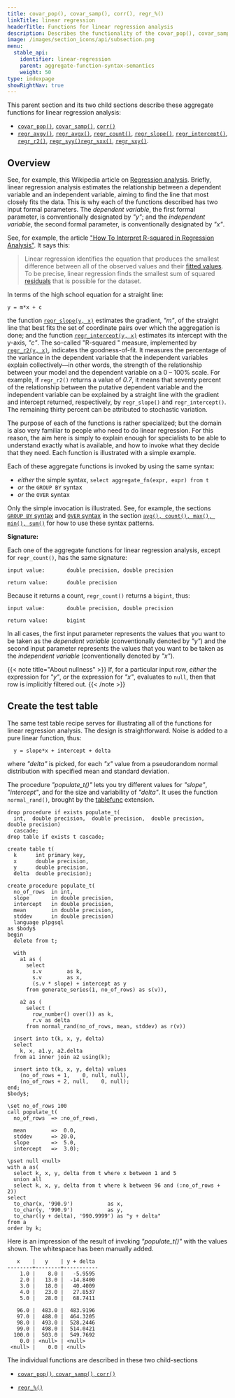 ```yaml
---
title: covar_pop(), covar_samp(), corr(), regr_%()
linkTitle: linear regression
headerTitle: Functions for linear regression analysis
description: Describes the functionality of the covar_pop(), covar_samp(), corr(), and regr_%() family of YSQL aggregate functions for linear regression analysis
image: /images/section_icons/api/subsection.png
menu:
  stable_api:
    identifier: linear-regression
    parent: aggregate-function-syntax-semantics
    weight: 50
type: indexpage
showRightNav: true
---
```


This parent section and its two child sections describe these aggregate functions for linear regression analysis:

- [`covar_pop()`](./covar-corr/#covar-pop-covar-samp), [`covar_samp()`](./covar-corr/#covar-pop-covar-samp), [`corr()`](./covar-corr/#corr)
- [`regr_avgy()`](./regr/#regr-avgy-regr-avgx), [`regr_avgx()`](./regr/#regr-avgy-regr-avgx), [`regr_count()`](./regr/#regr-count), [`regr_slope()`](./regr/#regr-slope-regr-intercept), [`regr_intercept()`](./regr/#regr-slope-regr-intercept), [`regr_r2()`](./regr/#regr-r2), [`regr_syy()`](./regr/#regr-syy-regr-sxx-regr-sxy)[`regr_sxx()`](./regr/#regr-syy-regr-sxx-regr-sxy), [`regr_sxy()`](./regr/#regr-syy-regr-sxx-regr-sxy).

## Overview

See, for example, this Wikipedia article on [Regression analysis](https://en.wikipedia.org/wiki/Regression_analysis). Briefly, linear regression analysis estimates the relationship between a dependent variable and an independent variable, aiming to find the line that most closely fits the data. This is why each of the functions described has two input formal parameters. The _dependent variable_, the first formal parameter, is conventionally designated by _"y"_; and the _independent variable_, the second formal parameter, is conventionally designated by _"x"_.

See, for example, the article ["How To Interpret R-squared in Regression Analysis"](https://statisticsbyjim.com/regression/interpret-r-squared-regression/). It says this:

>  Linear regression identifies the equation that produces the smallest difference between all of the observed values and their [fitted values](https://statisticsbyjim.com/glossary/fitted-values/). To be precise, linear regression finds the smallest sum of squared [residuals](https://statisticsbyjim.com/glossary/residuals/) that is possible for the dataset.

In terms of the high school equation for a straight line:

```
y = m*x + c
```

the function [`regr_slope(y, x)`](./regr/#regr-slope-regr-intercept) estimates the gradient, _"m"_,  of the straight line that best fits the set of coordinate pairs over which the aggregation is done; and the function [`regr_intercept(y, x)`](./regr/#regr-slope-regr-intercept) estimates its intercept with the y-axis, _"c"_. The so-called "R-squared " measure, implemented by   [`regr_r2(y, x)`](./regr/#regr-r2), indicates the goodness-of-fit. It measures the percentage of the variance in the dependent variable that the independent variables explain collectively—in other words, the strength of the relationship between your model and the dependent variable on a 0 – 100% scale. For example, if `regr_r2()` returns a value of _0.7_, it means that seventy percent of the relationship between the putative dependent variable and the independent variable can be explained by a straight line with the gradient and intercept returned, respectively, by `regr_slope()` and `regr_intercept()`.  The remaining thirty percent can be attributed to stochastic variation.

The purpose of each of the functions is rather specialized; but the domain is also very familiar to people who need to do linear regression. For this reason, the aim here is simply to explain enough for specialists to be able to understand exactly what is available, and how to invoke what they decide that they need. Each function is illustrated with a simple example.

Each of these aggregate functions is invoked by using the same syntax:

- _either_ the simple syntax, `select aggregate_fn(expr, expr) from t`
- _or_ the `GROUP BY` syntax
- _or_ the `OVER` syntax

Only the simple invocation is illustrated. See, for example, the sections [`GROUP BY` syntax](../avg-count-max-min-sum/#group-by-syntax) and [`OVER` syntax](../avg-count-max-min-sum/#over-syntax) in the section [`avg(), count(), max(), min(), sum()`](../avg-count-max-min-sum/) for how to use these syntax patterns.

**Signature:**

Each one of the aggregate functions for linear regression analysis, except for `regr_count()`, has the same signature:

```
input value:       double precision, double precision

return value:      double precision
```

Because it returns a count, `regr_count()` returns a `bigint`, thus:

```
input value:       double precision, double precision

return value:      bigint
```
In all cases, the first input parameter represents the values that you want to be taken as the _dependent variable_ (conventionally denoted by _"y"_) and the second input parameter represents the values that you want to be taken as the _independent variable_ (conventionally denoted by _"x"_).

{{< note title="About nullness" >}}
If, for a particular input row, _either_ the expression for _"y"_, _or_ the expression for _"x"_, evaluates to `null`, then that row is implicitly filtered out.
{{< /note >}}

## Create the test table

The same test table recipe serves for illustrating all of the functions for linear regression analysis. The design is straightforward. Noise is added to a pure linear function, thus:

```output
  y = slope*x + intercept + delta
```

where _"delta"_ is picked, for each _"x"_ value from a pseudorandom normal distribution with specified mean and standard deviation.

The procedure _"populate_t()"_ lets you try different values for _"slope"_, _"intercept"_, and for the size and variability of _"delta"_. It uses the function `normal_rand()`, brought by the [tablefunc](../../../../../../additional-features/pg-extensions/extension-tablefunc) extension.

```plpgsql
drop procedure if exists populate_t(
  int,  double precision,  double precision,  double precision,  double precision)
  cascade;
drop table if exists t cascade;

create table t(
  k      int primary key,
  x      double precision,
  y      double precision,
  delta  double precision);

create procedure populate_t(
  no_of_rows  in int,
  slope       in double precision,
  intercept   in double precision,
  mean        in double precision,
  stddev      in double precision)
  language plpgsql
as $body$
begin
  delete from t;

  with
    a1 as (
      select
        s.v        as k,
        s.v        as x,
        (s.v * slope) + intercept as y
      from generate_series(1, no_of_rows) as s(v)),

    a2 as (
      select (
        row_number() over()) as k,
        r.v as delta
      from normal_rand(no_of_rows, mean, stddev) as r(v))

  insert into t(k, x, y, delta)
  select
    k, x, a1.y, a2.delta
  from a1 inner join a2 using(k);

  insert into t(k, x, y, delta) values
    (no_of_rows + 1,    0, null, null),
    (no_of_rows + 2, null,    0, null);
end;
$body$;

\set no_of_rows 100
call populate_t(
  no_of_rows  => :no_of_rows,

  mean        =>  0.0,
  stddev      => 20.0,
  slope       =>  5.0,
  intercept   =>  3.0);

\pset null <null>
with a as(
  select k, x, y, delta from t where x between 1 and 5
  union all
  select k, x, y, delta from t where k between 96 and (:no_of_rows + 2))
select
  to_char(x, '990.9')           as x,
  to_char(y, '990.9')           as y,
  to_char((y + delta), '990.9999') as "y + delta"
from a
order by k;
```

Here is an impression of the result of invoking  _"populate_t()"_ with the values shown. The whitespace has been manually added.

```
   x    |   y    | y + delta
--------+--------+-----------
    1.0 |    8.0 |   -5.9595
    2.0 |   13.0 |  -14.8400
    3.0 |   18.0 |   40.4009
    4.0 |   23.0 |   27.8537
    5.0 |   28.0 |   68.7411

   96.0 |  483.0 |  483.9196
   97.0 |  488.0 |  464.3205
   98.0 |  493.0 |  528.2446
   99.0 |  498.0 |  514.0421
  100.0 |  503.0 |  549.7692
    0.0 | <null> | <null>
 <null> |    0.0 | <null>
```

The individual functions are described in these two child-sections

- [`covar_pop()`, `covar_samp()`, `corr()`](./covar-corr/)

- [`regr_%()`](./regr/)
